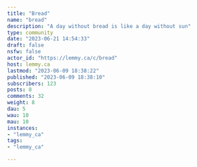 ```yaml
---
title: "Bread" 
name: "bread"
description: "A day without bread is like a day without sun"
type: community
date: "2023-06-21 14:54:33"
draft: false
nsfw: false
actor_id: "https://lemmy.ca/c/bread"
host: lemmy.ca
lastmod: "2023-06-09 18:38:22"
published: "2023-06-09 18:38:10"
subscribers: 123
posts: 8
comments: 32
weight: 8
dau: 5
wau: 10
mau: 10
instances:
- "lemmy_ca"
tags: 
- "lemmy_ca"

---
```

